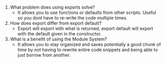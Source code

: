 1. What problem does using exports solve?
    - It allows you to use functions or defaults from other scripts. Useful so you dont have to re-write the code multiple times.
2. How does export differ from export default?
    - Export will export with what is returned, export default will export with the default given in the constructor.
3. What is a benefit of using the Module System?
    - It allows you to stay organized and saves potentially a good chunk of time by not having to rewrite entire code snippets and being able to just borrow from another.